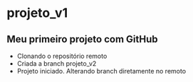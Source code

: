# projeto_v1

## Meu primeiro projeto com GitHub
- Clonando o repositório remoto
- Criada a branch projeto_v2 
- Projeto iniciado. Alterando branch diretamente no remoto